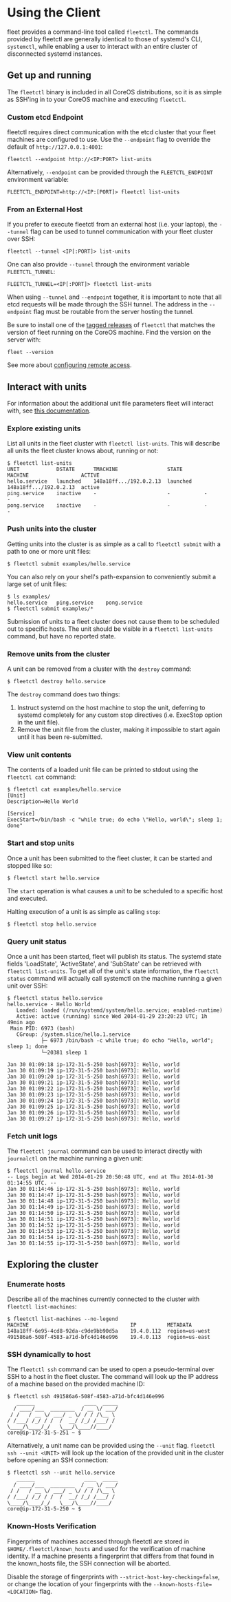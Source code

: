 # Using the Client

fleet provides a command-line tool called `fleetctl`. The commands provided by fleetctl are generally identical to those of systemd's CLI, `systemctl`, while enabling a user to interact with an entire cluster of disconnected systemd instances.

## Get up and running

The `fleetctl` binary is included in all CoreOS distributions, so it is as simple as SSH'ing in to your CoreOS machine and executing `fleetctl`.

### Custom etcd Endpoint

fleetctl requires direct communication with the etcd cluster that your fleet machines are configured to use. Use the `--endpoint` flag to override the default of `http://127.0.0.1:4001`:

    fleetctl --endpoint http://<IP:PORT> list-units
    
Alternatively, `--endpoint` can be provided through the `FLEETCTL_ENDPOINT` environment variable:

	FLEETCTL_ENDPOINT=http://<IP:[PORT]> fleetctl list-units

### From an External Host

If you prefer to execute fleetctl from an external host (i.e. your laptop), the `--tunnel` flag can be used to tunnel communication with your fleet cluster over SSH:

    fleetctl --tunnel <IP[:PORT]> list-units

One can also provide `--tunnel` through the environment variable `FLEETCTL_TUNNEL`:

	FLEETCTL_TUNNEL=<IP[:PORT]> fleetctl list-units

When using `--tunnel` and `--endpoint` together, it is important to note that all etcd requests will be made through the SSH tunnel. The address in the `--endpoint` flag must be routable from the server hosting the tunnel.

Be sure to install one of the [tagged releases](https://github.com/coreos/fleet/releases) of `fleetctl` that matches the version of fleet running on the CoreOS machine. Find the version on the server with:

```
fleet --version
```

See more about [configuring remote access](https://github.com/coreos/fleet/blob/master/Documentation/remote-access.md).

## Interact with units

For information about the additional unit file parameters fleet will interact with, see [this documentation](https://github.com/coreos/fleet/blob/master/Documentation/unit-files.md).

### Explore existing units

List all units in the fleet cluster with `fleetctl list-units`. This will describe all units the fleet cluster knows about, running or not:

```
$ fleetctl list-units
UNIT			DSTATE 		TMACHINE				STATE		MACHINE					ACTIVE
hello.service	launched 	148a18ff.../192.0.2.13	launched	148a18ff.../192.0.2.13	active
ping.service	inactive	-						-			-						-
pong.service	inactive	-						-			-						-
```

### Push units into the cluster

Getting units into the cluster is as simple as a call to `fleetctl submit` with a path to one or more unit files:

```
$ fleetctl submit examples/hello.service
```
You can also rely on your shell's path-expansion to conveniently submit a large set of unit files:

```
$ ls examples/
hello.service	ping.service	pong.service
$ fleetctl submit examples/*
```

Submission of units to a fleet cluster does not cause them to be scheduled out to specific hosts. The unit should be visible in a `fleetctl list-units` command, but have no reported state.

### Remove units from the cluster

A unit can be removed from a cluster with the `destroy` command:

```
$ fleetctl destroy hello.service
```

The `destroy` command does two things:

1. Instruct systemd on the host machine to stop the unit, deferring to systemd completely for any custom stop directives (i.e. ExecStop option in the unit file).
2. Remove the unit file from the cluster, making it impossible to start again until it has been re-submitted.

### View unit contents

The contents of a loaded unit file can be printed to stdout using the `fleetctl cat` command:

```
$ fleetctl cat examples/hello.service
[Unit]
Description=Hello World

[Service]
ExecStart=/bin/bash -c "while true; do echo \"Hello, world\"; sleep 1; done"
```

### Start and stop units

Once a unit has been submitted to the fleet cluster, it can be started and stopped like so:

```
$ fleetctl start hello.service
```

The `start` operation is what causes a unit to be scheduled to a specific host and executed.

Halting execution of a unit is as simple as calling `stop`:

```
$ fleetctl stop hello.service
```

### Query unit status

Once a unit has been started, fleet will publish its status. The systemd state fields 'LoadState', 'ActiveState', and 'SubState' can be retrieved with `fleetctl list-units`. To get all of the unit's state information, the `fleetctl status` command will actually call systemctl on the machine running a given unit over SSH:

```
$ fleetctl status hello.service
hello.service - Hello World
   Loaded: loaded (/run/systemd/system/hello.service; enabled-runtime)
   Active: active (running) since Wed 2014-01-29 23:20:23 UTC; 1h 49min ago
 Main PID: 6973 (bash)
   CGroup: /system.slice/hello.1.service
           ├─ 6973 /bin/bash -c while true; do echo "Hello, world"; sleep 1; done
           └─20381 sleep 1

Jan 30 01:09:18 ip-172-31-5-250 bash[6973]: Hello, world
Jan 30 01:09:19 ip-172-31-5-250 bash[6973]: Hello, world
Jan 30 01:09:20 ip-172-31-5-250 bash[6973]: Hello, world
Jan 30 01:09:21 ip-172-31-5-250 bash[6973]: Hello, world
Jan 30 01:09:22 ip-172-31-5-250 bash[6973]: Hello, world
Jan 30 01:09:23 ip-172-31-5-250 bash[6973]: Hello, world
Jan 30 01:09:24 ip-172-31-5-250 bash[6973]: Hello, world
Jan 30 01:09:25 ip-172-31-5-250 bash[6973]: Hello, world
Jan 30 01:09:26 ip-172-31-5-250 bash[6973]: Hello, world
Jan 30 01:09:27 ip-172-31-5-250 bash[6973]: Hello, world
```

### Fetch unit logs

The `fleetctl journal` command can be used to interact directly with `journalctl` on the machine running a given unit:

```
$ fleetctl journal hello.service
-- Logs begin at Wed 2014-01-29 20:50:48 UTC, end at Thu 2014-01-30 01:14:55 UTC. --
Jan 30 01:14:46 ip-172-31-5-250 bash[6973]: Hello, world
Jan 30 01:14:47 ip-172-31-5-250 bash[6973]: Hello, world
Jan 30 01:14:48 ip-172-31-5-250 bash[6973]: Hello, world
Jan 30 01:14:49 ip-172-31-5-250 bash[6973]: Hello, world
Jan 30 01:14:50 ip-172-31-5-250 bash[6973]: Hello, world
Jan 30 01:14:51 ip-172-31-5-250 bash[6973]: Hello, world
Jan 30 01:14:52 ip-172-31-5-250 bash[6973]: Hello, world
Jan 30 01:14:53 ip-172-31-5-250 bash[6973]: Hello, world
Jan 30 01:14:54 ip-172-31-5-250 bash[6973]: Hello, world
Jan 30 01:14:55 ip-172-31-5-250 bash[6973]: Hello, world
```

## Exploring the cluster

### Enumerate hosts

Describe all of the machines currently connected to the cluster with `fleetctl list-machines`:

```
$ fleetctl list-machines --no-legend
MACHINE									IP			METADATA
148a18ff-6e95-4cd8-92da-c9de9bb90d5a	19.4.0.112	region=us-west
491586a6-508f-4583-a71d-bfc4d146e996	19.4.0.113	region=us-east
```

### SSH dynamically to host

The `fleetctl ssh` command can be used to open a pseudo-terminal over SSH to a host in the fleet cluster. The command will look up the IP address of a machine based on the provided machine ID:

```
$ fleetctl ssh 491586a6-508f-4583-a71d-bfc4d146e996
   ______                ____  _____
  / ____/___  ________  / __ \/ ___/
 / /   / __ \/ ___/ _ \/ / / /\__ \
/ /___/ /_/ / /  /  __/ /_/ /___/ /
\____/\____/_/   \___/\____//____/
core@ip-172-31-5-251 ~ $
```

Alternatively, a unit name can be provided using the `--unit` flag. `fleetctl ssh --unit <UNIT>` will look up the location of the
provided unit in the cluster before opening an SSH connection:

```
$ fleetctl ssh --unit hello.service
   ______                ____  _____
  / ____/___  ________  / __ \/ ___/
 / /   / __ \/ ___/ _ \/ / / /\__ \
/ /___/ /_/ / /  /  __/ /_/ /___/ /
\____/\____/_/   \___/\____//____/
core@ip-172-31-5-250 ~ $
```

### Known-Hosts Verification

Fingerprints of machines accessed through fleetctl are stored in `$HOME/.fleetctl/known_hosts` and used for the verification of machine identity.
If a machine presents a fingerprint that differs from that found in the known_hosts file, the SSH connection will be aborted.

Disable the storage of fingerprints with `--strict-host-key-checking=false`, or change the location of your fingerprints with the `--known-hosts-file=<LOCATION>` flag.
